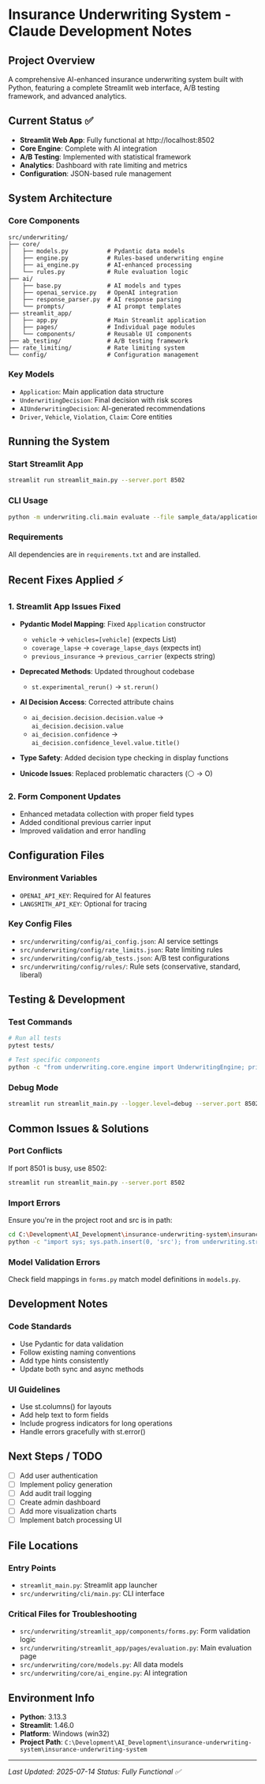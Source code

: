 # Insurance Underwriting System - Claude Development Notes

## Project Overview
A comprehensive AI-enhanced insurance underwriting system built with Python, featuring a complete Streamlit web interface, A/B testing framework, and advanced analytics.

## Current Status ✅
- **Streamlit Web App**: Fully functional at http://localhost:8502
- **Core Engine**: Complete with AI integration
- **A/B Testing**: Implemented with statistical framework
- **Analytics**: Dashboard with rate limiting and metrics
- **Configuration**: JSON-based rule management

## System Architecture

### Core Components
```
src/underwriting/
├── core/
│   ├── models.py           # Pydantic data models
│   ├── engine.py           # Rules-based underwriting engine
│   ├── ai_engine.py        # AI-enhanced processing
│   └── rules.py            # Rule evaluation logic
├── ai/
│   ├── base.py             # AI models and types
│   ├── openai_service.py   # OpenAI integration
│   ├── response_parser.py  # AI response parsing
│   └── prompts/            # AI prompt templates
├── streamlit_app/
│   ├── app.py              # Main Streamlit application
│   ├── pages/              # Individual page modules
│   └── components/         # Reusable UI components
├── ab_testing/             # A/B testing framework
├── rate_limiting/          # Rate limiting system
└── config/                 # Configuration management
```

### Key Models
- `Application`: Main application data structure
- `UnderwritingDecision`: Final decision with risk scores
- `AIUnderwritingDecision`: AI-generated recommendations
- `Driver`, `Vehicle`, `Violation`, `Claim`: Core entities

## Running the System

### Start Streamlit App
```bash
streamlit run streamlit_main.py --server.port 8502
```

### CLI Usage
```bash
python -m underwriting.cli.main evaluate --file sample_data/application_001.json
```

### Requirements
All dependencies are in `requirements.txt` and are installed.

## Recent Fixes Applied ⚡

### 1. Streamlit App Issues Fixed
- **Pydantic Model Mapping**: Fixed `Application` constructor
  - `vehicle` → `vehicles=[vehicle]` (expects List)
  - `coverage_lapse` → `coverage_lapse_days` (expects int)
  - `previous_insurance` → `previous_carrier` (expects string)

- **Deprecated Methods**: Updated throughout codebase
  - `st.experimental_rerun()` → `st.rerun()`

- **AI Decision Access**: Corrected attribute chains
  - `ai_decision.decision.decision.value` → `ai_decision.decision.value`
  - `ai_decision.confidence` → `ai_decision.confidence_level.value.title()`

- **Type Safety**: Added decision type checking in display functions
- **Unicode Issues**: Replaced problematic characters (⚪ → O)

### 2. Form Component Updates
- Enhanced metadata collection with proper field types
- Added conditional previous carrier input
- Improved validation and error handling

## Configuration Files

### Environment Variables
- `OPENAI_API_KEY`: Required for AI features
- `LANGSMITH_API_KEY`: Optional for tracing

### Key Config Files
- `src/underwriting/config/ai_config.json`: AI service settings
- `src/underwriting/config/rate_limits.json`: Rate limiting rules
- `src/underwriting/config/ab_tests.json`: A/B test configurations
- `src/underwriting/config/rules/`: Rule sets (conservative, standard, liberal)

## Testing & Development

### Test Commands
```bash
# Run all tests
pytest tests/

# Test specific components
python -c "from underwriting.core.engine import UnderwritingEngine; print('✅ Engine import OK')"
```

### Debug Mode
```bash
streamlit run streamlit_main.py --logger.level=debug --server.port 8502
```

## Common Issues & Solutions

### Port Conflicts
If port 8501 is busy, use 8502:
```bash
streamlit run streamlit_main.py --server.port 8502
```

### Import Errors
Ensure you're in the project root and src is in path:
```bash
cd C:\Development\AI_Development\insurance-underwriting-system\insurance-underwriting-system
python -c "import sys; sys.path.insert(0, 'src'); from underwriting.streamlit_app.app import main"
```

### Model Validation Errors
Check field mappings in `forms.py` match model definitions in `models.py`.

## Development Notes

### Code Standards
- Use Pydantic for data validation
- Follow existing naming conventions
- Add type hints consistently
- Update both sync and async methods

### UI Guidelines
- Use st.columns() for layouts
- Add help text to form fields
- Include progress indicators for long operations
- Handle errors gracefully with st.error()

## Next Steps / TODO
- [ ] Add user authentication
- [ ] Implement policy generation
- [ ] Add audit trail logging
- [ ] Create admin dashboard
- [ ] Add more visualization charts
- [ ] Implement batch processing UI

## File Locations

### Entry Points
- `streamlit_main.py`: Streamlit app launcher
- `src/underwriting/cli/main.py`: CLI interface

### Critical Files for Troubleshooting
- `src/underwriting/streamlit_app/components/forms.py`: Form validation logic
- `src/underwriting/streamlit_app/pages/evaluation.py`: Main evaluation page
- `src/underwriting/core/models.py`: All data models
- `src/underwriting/core/ai_engine.py`: AI integration

## Environment Info
- **Python**: 3.13.3
- **Streamlit**: 1.46.0
- **Platform**: Windows (win32)
- **Project Path**: `C:\Development\AI_Development\insurance-underwriting-system\insurance-underwriting-system`

---
*Last Updated: 2025-07-14*
*Status: Fully Functional ✅*